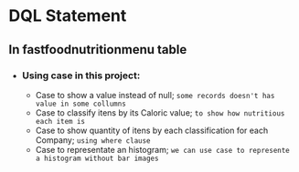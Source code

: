# DQL Statement
## In fastfoodnutritionmenu table

* ### __Using case in this project:__
    * Case to show a value instead of null; `some records doesn't has value in some collumns`
    * Case to classify itens by its Caloric value; `to show how nutritious each item is`
    * Case to show quantity of itens by each classification for each Company; `using where clause`
    * Case to representate an histogram; `we can use case to represente a histogram without bar images`
